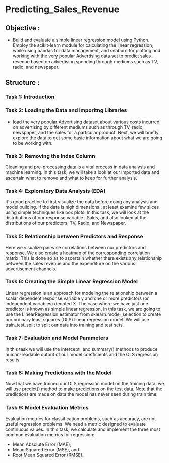 # Predicting_Sales_Revenue

## Objective :

* Build and evaluate a simple linear regression model using Python. Employ the scikit-learn module for calculating the linear regression, while using pandas for data management, and seaborn for plotting and working with the very popular Advertising data set to predict sales revenue based on advertising spending through mediums such as TV, radio, and newspaper.

## Structure :

### Task 1: Introduction

### Task 2: Loading the Data  and Imporitng Libraries

* load the very popular Advertising dataset about various costs incurred on advertising by different mediums such as through TV, radio, newspaper, and the sales for a particular product. Next, we will briefly explore the data to get some basic information about what we are going to be working with.

### Task 3: Removing the Index Column

Cleaning and pre-processing data is a vital process in data analysis and machine learning. In this task, we will take a look at our imported data and ascertain what to remove and what to keep for further analysis.

### Task 4: Exploratory Data Analysis (EDA)

It's good practice to first visualize the data before doing any analysis and model building. If the data is high dimensional, at least examine few slices using simple techniques like box plots. In this task, we will look at the distributions of our response variable , Sales, and also looked at the distributions of our predictors, TV, Radio, and Newspaper.

### Task 5: Relationship between Predictors and Response

Here we visualize pairwise correlations between our predictors and response. We also create a heatmap of the corresponding correlation matrix. This is done so as to ascertain whether there exists any relationship between the sales revenue and the expenditure on the various advertisement channels.

### Task 6: Creating the Simple Linear Regression Model

Linear regression is an approach for modeling the relationship between a scalar dependent response variable y and one or more predictors (or independent variables) denoted X. The case where we have just one predictor is known as simple linear regression. In this task, we are going to use the LinearRegression estimator from sklearn.model_selection to create our ordinary least squares (OLS) linear regression model. We will use train_test_split to split our data into training and test sets.

### Task 7: Evaluation and Model Parameters

In this task we will use the intercept_ and summary() methods to produce human-readable output of our model coefficients and the OLS regression results.

### Task 8: Making Predictions with the Model

Now that we have trained our OLS regression model on the training data, we will use predict() method to make predictions on the test data. Note that the predictions are made on data the model has never seen during train time.

### Task 9: Model Evaluation Metrics

Evaluation metrics for classification problems, such as accuracy, are not useful regression problems. We need a metric designed to evaluate continuous values. In this task, we calculate and implement the three most common evaluation metrics for regression: 
* Mean Absolute Error (MAE), 
* Mean Squared Error (MSE), and 
* Root Mean Squared Error (RMSE).

